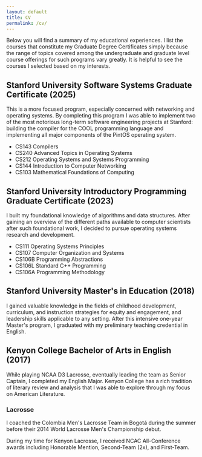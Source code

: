 ```yaml
---
layout: default
title: CV
permalink: /cv/
---
```

Below you will find a summary of my educational experiences. I list the courses that constitute my Graduate Degree Certificates simply because the range of topics covered among the undergraduate and graduate level course offerings for such programs vary greatly. It is helpful to see the courses I selected based on my interests.

## Stanford University Software Systems Graduate Certificate (2025)

This is a more focused program, especially concerned with networking and operating systems. By completing this program I was able to implement two of the most notorious long-term software engineering projects at Stanford: building the compiler for the COOL programming language and implementing all major components of the PintOS operating system.

- CS143 Compilers
- CS240 Advanced Topics in Operating Systems
- CS212 Operating Systems and Systems Programming
- CS144 Introduction to Computer Networking
- CS103 Mathematical Foundations of Computing

## Stanford University Introductory Programming Graduate Certificate (2023)

I built my foundational knowledge of algorithms and data structures. After gaining an overview of the different paths available to computer scientists after such foundational work, I decided to pursue operating systems research and development.

- CS111 Operating Systems Principles
- CS107 Computer Organization and Systems
- CS106B Programming Abstractions
- CS106L Standard C++ Programming
- CS106A Programming Methodology

## Stanford University Master's in Education (2018)

I gained valuable knowledge in the fields of childhood development, curriculum, and instruction strategies for equity and engagement, and leadership skills applicable to any setting. After this intensive one-year Master's program, I graduated with my preliminary teaching credential in English.

## Kenyon College Bachelor of Arts in English (2017)

While playing NCAA D3 Lacrosse, eventually leading the team as Senior Captain, I completed my English Major. Kenyon College has a rich tradition of literary review and analysis that I was able to explore through my focus on American Literature.

### Lacrosse

I coached the Colombia Men's Lacrosse Team in Bogotá during the summer before their 2014 World Lacrosse Men's Championship debut. 

During my time for Kenyon Lacrosse, I received NCAC All-Conference awards including Honorable Mention, Second-Team (2x), and First-Team.

